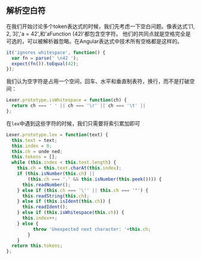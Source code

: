 ## 解析空白符
在我们开始讨论多个token表达式的时候，我们先考虑一下空白问题。像表达式'[1, 2, 3]','a = 42',和'aFunction (42)'都包含空字符。
他们的共同点就是空格完全是可选的，可以被解析器忽略。在Angular表达式中技术所有空格都是这样的。
```js
it('ignores whitespace', function() {
  var fn = parse(' \n42 ');
  expect(fn()).toEqual(42);
});
```
我们认为空字符是占用一个空间，回车、水平和垂直制表符，换行，而不是打破空间：
```js
Lexer.prototype.isWhitespace = function(ch) {
  return ch === ' ' || ch === '\r' || ch === '\t' ||
};
```
在`lex`中遇到这些字符的时候，我们只需要将索引累加即可
```js
Lexer.prototype.lex = function(text) {
  this.text = text;
  this.index = 0;
  this.ch = unde ned;
  this.tokens = [];
  while (this.index < this.text.length) {
    this.ch = this.text.charAt(this.index);
    if (this.isNumber(this.ch) ||
        (this.ch === '.' && this.isNumber(this.peek()))) {
      this.readNumber();
    } else if (this.ch === '\'' || this.ch === '"') {
      this.readString(this.ch);
    } else if (this.isIdent(this.ch)) {
      this.readIdent();
    } else if (this.isWhitespace(this.ch)) {
      this.index++;
    } else {
          throw 'Unexpected next character: '+this.ch;
        }
    }
  return this.tokens;
};
```